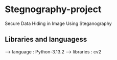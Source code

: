 # Stegnography-project
Secure Data Hiding in Image Using Steganography
## Libraries and languagess
--> language : Python-3.13.2
--> libraries : cv2 

